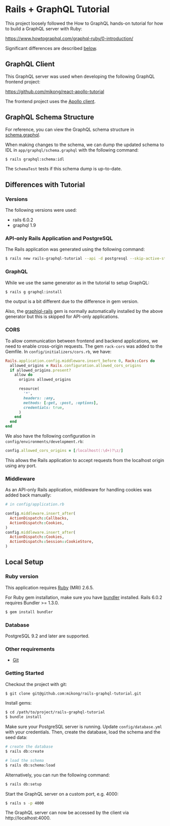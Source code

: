 # Rails + GraphQL Tutorial

This project loosely followed the How to GraphQL hands-on tutorial for how to
build a GraphQL server with Ruby:

https://www.howtographql.com/graphql-ruby/0-introduction/

Significant differences are described [below](#differences-with-tutorial).

## GraphQL Client

This GraphQL server was used when developing the following GraphQL frontend
project:

https://github.com/mikong/react-apollo-tutorial

The frontend project uses the [Apollo client][apollo-client].

## GraphQL Schema Structure

For reference, you can view the GraphQL schema structure
in [schema.graphql][graphql-schema].

When making changes to the schema, we can dump the updated schema to IDL in
`app/graphql/schema.graphql` with the following command:

```bash
$ rails graphql:schema:idl
```

The `SchemaTest` tests if this schema dump is up-to-date.

## Differences with Tutorial

### Versions

The following versions were used:

* rails 6.0.2
* graphql 1.9

### API-only Rails Application and PostgreSQL

The Rails application was generated using the following command:

```bash
$ rails new rails-graphql-tutorial --api -d postgresql --skip-active-storage
```

### GraphQL

While we use the same generator as in the tutorial to setup GraphQL:

```bash
$ rails g graphql:install
```

the output is a bit different due to the difference in gem version.

Also, the [graphiql-rails][graphiql] gem is normally automatically installed by
the above generator but this is skipped for API-only applications.

### CORS

To allow communication between frontend and backend applications, we need to
enable cross-origin requests. The gem `rack-cors` was added to the Gemfile. In
`config/initializers/cors.rb`, we have:

```ruby
Rails.application.config.middleware.insert_before 0, Rack::Cors do
  allowed_origins = Rails.configuration.allowed_cors_origins
  if allowed_origins.present?
    allow do
      origins allowed_origins

      resource(
        '*',
        headers: :any,
        methods: [:get, :post, :options],
        credentials: true,
      )
    end
  end
end
```

We also have the following configuration in
`config/environments/development.rb`:

```ruby
config.allowed_cors_origins = [/localhost(:\d+)?\z/]
```

This allows the Rails application to accept requests from the localhost origin
using any port.

### Middleware

As an API-only Rails application, middleware for handling cookies was added
back manually:

```ruby
# in config/application.rb

config.middleware.insert_after(
  ActionDispatch::Callbacks,
  ActionDispatch::Cookies,
)
config.middleware.insert_after(
  ActionDispatch::Cookies,
  ActionDispatch::Session::CookieStore,
)
```

## Local Setup

### Ruby version

This application requires [Ruby][ruby] (MRI) 2.6.5.

For Ruby gem installation, make sure you have [bundler][bundler] installed.
Rails 6.0.2 requires Bundler >= 1.3.0.

```bash
$ gem install bundler
```

### Database

PostgreSQL 9.2 and later are supported.

### Other requirements

* [Git][git]

### Getting Started

Checkout the project with git:

```bash
$ git clone git@github.com:mikong/rails-graphql-tutorial.git
```

Install gems:

```bash
$ cd /path/to/project/rails-graphql-tutorial
$ bundle install
```

Make sure your PostgreSQL server is running. Update `config/database.yml` with
your credentials. Then, create the database, load the schema and the seed data:

```bash
# create the database
$ rails db:create

# load the schema
$ rails db:schema:load
```

Alternatively, you can run the following command:

```bash
$ rails db:setup
```

Start the GraphQL server on a custom port, e.g. 4000:

```bash
$ rails s -p 4000
```

The GraphQL server can now be accessed by the client via http://localhost:4000.

[ruby]: https://www.ruby-lang.org/en/documentation/installation/
[bundler]: https://bundler.io/
[git]: https://git-scm.com/
[apollo-client]: https://www.apollographql.com/docs/react/
[graphql-schema]: https://github.com/mikong/rails-graphql-tutorial/blob/master/app/graphql/schema.graphql
[graphiql]: https://github.com/rmosolgo/graphiql-rails
